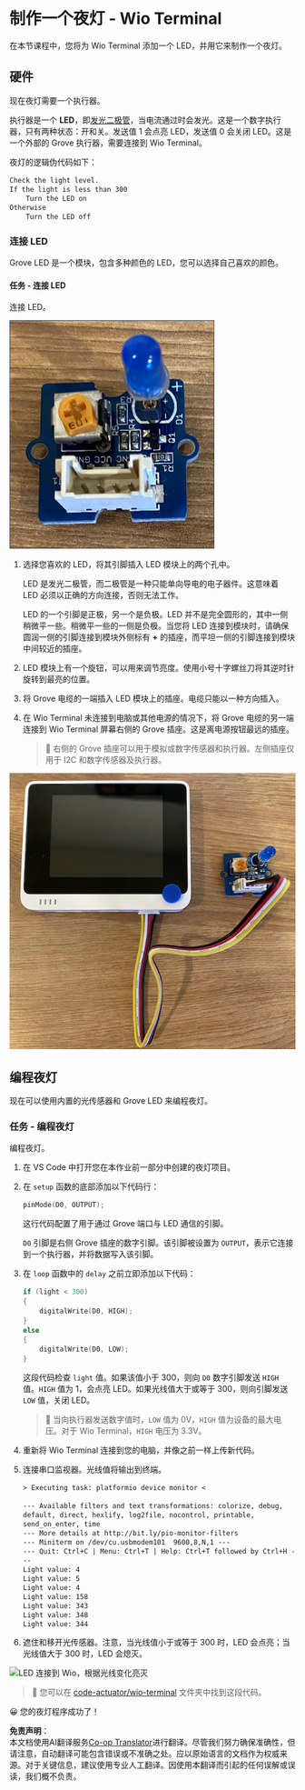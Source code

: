 <!--
CO_OP_TRANSLATOR_METADATA:
{
  "original_hash": "db44083b4dc6fb06eac83c4f16448940",
  "translation_date": "2025-08-24T23:21:33+00:00",
  "source_file": "1-getting-started/lessons/3-sensors-and-actuators/wio-terminal-actuator.md",
  "language_code": "zh"
}
-->
# 制作一个夜灯 - Wio Terminal

在本节课程中，您将为 Wio Terminal 添加一个 LED，并用它来制作一个夜灯。

## 硬件

现在夜灯需要一个执行器。

执行器是一个 **LED**，即[发光二极管](https://wikipedia.org/wiki/Light-emitting_diode)，当电流通过时会发光。这是一个数字执行器，只有两种状态：开和关。发送值 1 会点亮 LED，发送值 0 会关闭 LED。这是一个外部的 Grove 执行器，需要连接到 Wio Terminal。

夜灯的逻辑伪代码如下：

```output
Check the light level.
If the light is less than 300
    Turn the LED on
Otherwise
    Turn the LED off
```

### 连接 LED

Grove LED 是一个模块，包含多种颜色的 LED，您可以选择自己喜欢的颜色。

#### 任务 - 连接 LED

连接 LED。

![一个 Grove LED](../../../../../translated_images/grove-led.6c853be93f473cf2c439cfc74bb1064732b22251a83cedf66e62f783f9cc1a79.zh.png)

1. 选择您喜欢的 LED，将其引脚插入 LED 模块上的两个孔中。

    LED 是发光二极管，而二极管是一种只能单向导电的电子器件。这意味着 LED 必须以正确的方向连接，否则无法工作。

    LED 的一个引脚是正极，另一个是负极。LED 并不是完全圆形的，其中一侧稍微平一些。稍微平一些的一侧是负极。当您将 LED 连接到模块时，请确保圆润一侧的引脚连接到模块外侧标有 **+** 的插座，而平坦一侧的引脚连接到模块中间较近的插座。

1. LED 模块上有一个旋钮，可以用来调节亮度。使用小号十字螺丝刀将其逆时针旋转到最亮的位置。

1. 将 Grove 电缆的一端插入 LED 模块上的插座。电缆只能以一种方向插入。

1. 在 Wio Terminal 未连接到电脑或其他电源的情况下，将 Grove 电缆的另一端连接到 Wio Terminal 屏幕右侧的 Grove 插座。这是离电源按钮最远的插座。

    > 💁 右侧的 Grove 插座可以用于模拟或数字传感器和执行器。左侧插座仅用于 I2C 和数字传感器及执行器。

![Grove LED 连接到右侧插座](../../../../../translated_images/wio-led.265a1897e72d7f21c753257516a4b677d8e30ce2b95fee98189458b3275ba0a6.zh.png)

## 编程夜灯

现在可以使用内置的光传感器和 Grove LED 来编程夜灯。

### 任务 - 编程夜灯

编程夜灯。

1. 在 VS Code 中打开您在本作业前一部分中创建的夜灯项目。

1. 在 `setup` 函数的底部添加以下代码行：

    ```cpp
    pinMode(D0, OUTPUT);
    ```

    这行代码配置了用于通过 Grove 端口与 LED 通信的引脚。

    `D0` 引脚是右侧 Grove 插座的数字引脚。该引脚被设置为 `OUTPUT`，表示它连接到一个执行器，并将数据写入该引脚。

1. 在 `loop` 函数中的 `delay` 之前立即添加以下代码：

    ```cpp
    if (light < 300)
    {
        digitalWrite(D0, HIGH);
    }
    else
    {
        digitalWrite(D0, LOW);
    }
    ```

    这段代码检查 `light` 值。如果该值小于 300，则向 `D0` 数字引脚发送 `HIGH` 值。`HIGH` 值为 1，会点亮 LED。如果光线值大于或等于 300，则向引脚发送 `LOW` 值，关闭 LED。

    > 💁 当向执行器发送数字值时，`LOW` 值为 0V，`HIGH` 值为设备的最大电压。对于 Wio Terminal，`HIGH` 电压为 3.3V。

1. 重新将 Wio Terminal 连接到您的电脑，并像之前一样上传新代码。

1. 连接串口监视器。光线值将输出到终端。

    ```output
    > Executing task: platformio device monitor <

    --- Available filters and text transformations: colorize, debug, default, direct, hexlify, log2file, nocontrol, printable, send_on_enter, time
    --- More details at http://bit.ly/pio-monitor-filters
    --- Miniterm on /dev/cu.usbmodem101  9600,8,N,1 ---
    --- Quit: Ctrl+C | Menu: Ctrl+T | Help: Ctrl+T followed by Ctrl+H ---
    Light value: 4
    Light value: 5
    Light value: 4
    Light value: 158
    Light value: 343
    Light value: 348
    Light value: 344
    ```

1. 遮住和移开光传感器。注意，当光线值小于或等于 300 时，LED 会点亮；当光线值大于 300 时，LED 会熄灭。

![LED 连接到 Wio，根据光线变化亮灭](../../../../../images/wio-running-assignment-1-1.gif)

> 💁 您可以在 [code-actuator/wio-terminal](../../../../../1-getting-started/lessons/3-sensors-and-actuators/code-actuator/wio-terminal) 文件夹中找到这段代码。

😀 您的夜灯程序成功了！

**免责声明**：  
本文档使用AI翻译服务[Co-op Translator](https://github.com/Azure/co-op-translator)进行翻译。尽管我们努力确保准确性，但请注意，自动翻译可能包含错误或不准确之处。应以原始语言的文档作为权威来源。对于关键信息，建议使用专业人工翻译。因使用本翻译而引起的任何误解或误读，我们概不负责。
